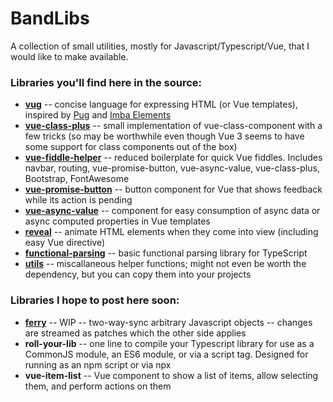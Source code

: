 # BandLibs

A collection of small utilities, mostly for Javascript/Typescript/Vue, that I would like to make available.

### Libraries you'll find here in the source:
- **[vug](vug/)** -- concise language for expressing HTML (or Vue templates), inspired by [Pug](https://pugjs.org/) and [Imba Elements](https://imba.io/docs/tags)
- **[vue-class-plus](vue-class-plus/)** -- small implementation of vue-class-component with a few tricks (so may be worthwhile even though Vue 3 seems to have some support for class components out of the box)
- **[vue-fiddle-helper](vue-fiddle-helper/)** -- reduced boilerplate for quick Vue fiddles. Includes navbar, routing, vue-promise-button, vue-async-value, vue-class-plus, Bootstrap, FontAwesome
- **[vue-promise-button](vue-promise-button/)** -- button component for Vue that shows feedback while its action is pending
- **[vue-async-value](vue-async-value/)** -- component for easy consumption of async data or async computed properties in Vue templates
- **[reveal](reveal/)** -- animate HTML elements when they come into view (including easy Vue directive)
- **[functional-parsing](functional-parsing/)** -- basic functional parsing library for TypeScript
- **[utils](utils/)** -- miscallaneous helper functions; might not even be worth the dependency, but you can copy them into your projects

### Libraries I hope to post here soon:
- **[ferry](ferry/)** -- WIP -- two-way-sync arbitrary Javascript objects -- changes are streamed as patches which the other side applies
- **roll-your-lib** -- one line to compile your Typescript library for use as a CommonJS module, an ES6 module, or via a script tag. Designed for running as an npm script or via npx
- **vue-item-list** -- Vue component to show a list of items, allow selecting them, and perform actions on them

